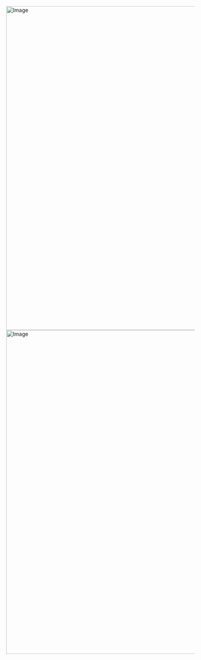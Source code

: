 <img width="1920" height="866" alt="Image" src="https://github.com/user-attachments/assets/10f94c22-5445-4f73-8e73-8c50395e2081" />

<img width="1920" height="866" alt="Image" src="https://github.com/user-attachments/assets/bed88c51-a6d0-4e09-a3b5-1f2d79c964b0" />
